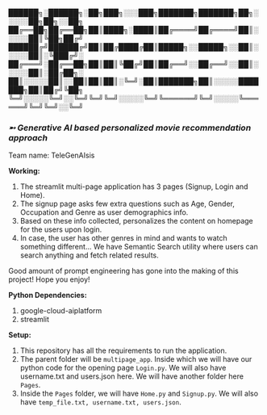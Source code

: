 ██████╗░██████╗░██╗███╗░░░███╗███████╗███████╗██╗░░░░░██╗██╗░░██╗
██╔══██╗██╔══██╗██║████╗░████║██╔════╝██╔════╝██║░░░░░██║╚██╗██╔╝
██████╔╝██████╔╝██║██╔████╔██║█████╗░░█████╗░░██║░░░░░██║░╚███╔╝░
██╔═══╝░██╔══██╗██║██║╚██╔╝██║██╔══╝░░██╔══╝░░██║░░░░░██║░██╔██╗░
██║░░░░░██║░░██║██║██║░╚═╝░██║███████╗██║░░░░░███████╗██║██╔╝╚██╗
╚═╝░░░░░╚═╝░░╚═╝╚═╝╚═╝░░░░░╚═╝╚══════╝╚═╝░░░░░╚══════╝╚═╝╚═╝░░╚═╝
### *➵ Generative AI based personalized movie recommendation approach*

Team name: TeleGenAIsis

**Working:**
1. The streamlit multi-page application has 3 pages (Signup, Login and Home).
2. The signup page asks few extra questions such as Age, Gender, Occupation and Genre as user demographics info.
3. Based on these info collected, personalizes the content on homepage for the users upon login.
4. In case, the user has other genres in mind and wants to watch something different... We have Semantic Search utility where users can search anything and fetch related results.

Good amount of prompt engineering has gone into the making of this project! Hope you enjoy!

**Python Dependencies:**
1. google-cloud-aiplatform
2. streamlit

**Setup:**
1. This repository has all the requirements to run the application.
2. The parent folder will be ```multipage_app```. Inside which we will have our python code for the opening page ```Login.py```. We will also have username.txt and users.json here. We will have another folder here ```Pages```.
3. Inside the ```Pages``` folder, we will have ```Home.py``` and ```Signup.py```. We will also have ```temp_file.txt, username.txt, users.json```.
